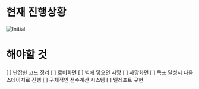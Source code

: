 # 현재 진행상황
![Initial](https://user-images.githubusercontent.com/65711566/118978444-49e51800-b9b2-11eb-996f-5338ccfecd1a.png)

# 해야할 것
[ ] 난잡한 코드 정리
[ ] 로비화면
[ ] 벽에 닿으면 사망
[ ] 사망화면
[ ] 목표 달성시 다음 스테이지로 진행
[ ] 구체적인 점수계산 시스템
[ ] 텔레포트 구현
